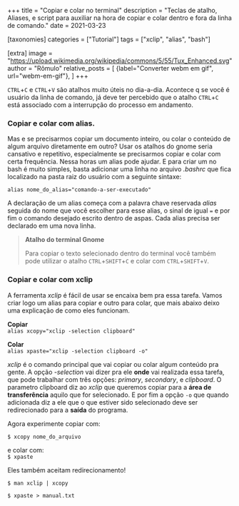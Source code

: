 +++
title = "Copiar e colar no terminal"
description = "Teclas de atalho, Aliases, e script para auxiliar na hora de copiar e colar dentro e fora da linha de comando."
date = 2021-03-23

[taxonomies]
categories = ["Tutorial"]
tags = ["xclip", "alias", "bash"]

[extra]
image = "https://upload.wikimedia.org/wikipedia/commons/5/55/Tux_Enhanced.svg"
author = "Rômulo"
relative_posts = [
		{label="Converter webm em gif", url="webm-em-gif"},
]
+++

`CTRL`+`C` e `CTRL`+`V` são atalhos muito úteis no dia-a-dia. Acontece q se você é usuário da linha de comando, já deve ter percebido que o atalho `CTRL`+`C` está associado com a interrupção do processo em andamento.


### **Copiar e colar com alias**.

Mas e se precisarmos copiar um documento inteiro, ou colar o conteúdo de algum arquivo diretamente em outro? Usar os atalhos do gnome seria cansativo e repetitivo, especialmente se precisarmos copiar e colar com certa frequência. Nessa horas um alias pode ajudar. E para criar um no bash é muito simples, basta adicionar uma linha no arquivo _.bashrc_ que fica localizado na pasta raiz do usuário com a seguinte sintaxe:  

`alias nome_do_alias="comando-a-ser-executado"`  

A declaração de um alias começa com a palavra chave reservada _alias_ seguida do nome que você escolher para esse alias, o sinal de igual `=` e por fim o comando desejado escrito dentro de aspas. Cada alias precisa ser declarado em uma nova linha.

>**Atalho do terminal Gnome**
>
>Para copiar o texto selecionado dentro do terminal você também pode utilizar o atalho `CTRL`+`SHIFT`+`C` e colar com `CTRL`+`SHIFT`+`V`.

### **Copiar e colar com xclip**

A ferramenta _xclip_ é fácil de usar se encaixa bem pra essa tarefa. Vamos criar logo um alias para copiar e outro para colar, que mais abaixo deixo uma explicação de como eles funcionam.

**Copiar**  
`alias xcopy="xclip -selection clipboard"`  

**Colar**  
`alias xpaste="xclip -selection clipboard -o"`  

_xclip_ é o comando principal que vai copiar ou colar algum conteúdo pra gente. A opção _-selection_ vai dizer pra ele **onde** vai realizada essa tarefa, que pode trabalhar com três opções: _primary_, _secondary_, e _clipboard_. O parametro clipboard diz ao _xclip_ que queremos copiar para a **área de transferência** aquilo que for selecionado. E por fim a opção `-o` que quando adicionada diz  a ele que o que estiver sido selecionado deve ser redirecionado para a **saída** do programa.

Agora experimente copiar com:  

`$ xcopy nome_do_arquivo`  

e colar com:  
`$ xpaste`  

Eles também aceitam redirecionamento!  

`$ man xclip | xcopy`  

`$ xpaste > manual.txt`  

